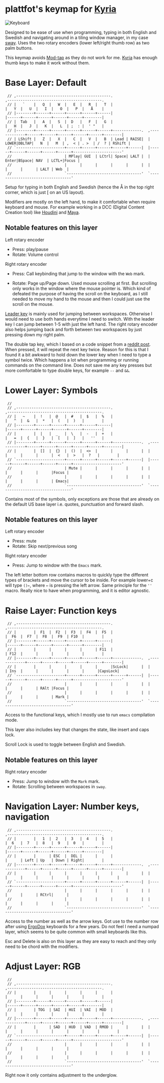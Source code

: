 # plattfot's keymap for [Kyria](https://github.com/splitkb/kyria)

![Keyboard](https://i.imgur.com/Pvsm973l.jpg)

Designed to be ease of use when programming, typing in both English
and Swedish and navigating around in a tiling window manager, in my
case [sway](https://swaywm.org/). Uses the two rotary encoders (lower
left/right thumb row) as two palm buttons.

This keymap avoids [Mod-tap](https://docs.qmk.fm/#/mod_tap) as they do
not work for me. [Kyria](https://github.com/splitkb/kyria) has enough
thumb keys to make it work without them.


# Base Layer: Default
```
 // ,-------------------------------------------.                              ,-------------------------------------------.
 // |   `    |   Q  |   W  |   E  |   R  |   T  |                              |   Y  |   U  |   I  |   O  |   P  |   Å    |
 // |--------+------+------+------+------+------|                              |------+------+------+------+------+--------|
 // |  Tab   |   A  |   S  |  D   |   F  |   G  |                              |   H  |   J  |   K  |   L  | ;  : |  ' "   |
 // |--------+------+------+------+------+------+-------------.  ,-------------+------+------+------+------+------+--------|
 // | LShift |   Z  |   X  |   C  |   V  |   B  | Lead | RAISE|  | LOWER|DBLTAP|   N  |   M  | ,  < | . >  | /  ? | RShift |
 // `----------------------+------+------+------+------+------|  |------+------+------+------+------+----------------------'
 //                        | MPlay| GUI  | LCtrl| Space| LALT |  | Enter|BSpace| NAV  | LCTL+|Focus |
 //                        |      |      |      |      |      |  |      |      |      | LALT | Web  |
 //                        `----------------------------------'  `----------------------------------'
```

Setup for typing in both English and Swedish (hence the Å in the top
right corner, which is just [ on an US layout).

Modifiers are mostly on the left hand, to make it comfortable when
require keyboard and mouse. For example working in a DCC (Digital
Content Creation tool) like [Houdini](https://www.sidefx.com/) and
[Maya](https://www.autodesk.com/products/maya/overview).

## Notable features on this layer

Left rotary encoder
- Press: play/pause
- Rotate: Volume control

Right rotary encoder
- Press: Call keybinding that jump to the window with the `Web` mark.

- Rotate: Page up/Page down. Used mouse scrolling at first. But
          scrolling only works in the window where the mouse pointer
          is. Which kind of defeated the purpose of having the scroll
          on the keyboard, as I still needed to move my hand to the
          mouse and then I could just use the scroll on the mouse.

[Leader key](https://docs.qmk.fm/#/feature_leader_key) is mainly used
for jumping between workspaces. Otherwise I would need to use both
hands everytime I need to switch. With the leader key I can jump
between 1-5 with just the left hand. The right rotary encoder also
helps jumping back and forth between two workspaces by just pressing
down my right palm.

The double tap key, which I based on a code snippet from a
[reddit post](https://www.reddit.com/r/olkb/comments/citkbx/double_key_press_modifier_qmkwould_work_like/ev9cue8).
When pressed, it will repeat the next key twice. Reason for this is
that I found it a bit awkward to hold down the lower key when I need
to type a symbol twice. Which happens a lot when programming or
running commands on the command line. Does not save me any key presses
but more comfortable to type double keys, for example `--` and `&&`.

# Lower Layer: Symbols
```
 //
 // ,-------------------------------------------.                              ,-------------------------------------------.
 // |   ~    |  !   |  @   |  #   |  $   |  %   |                              |   ^  |  &   |  *   |  (   |  )   |        |
 // |--------+------+------+------+------+------|                              |------+------+------+------+------+--------|
 // |        |  |   |  _   |  \   |  -   |  +   |                              |   =  |  {   |  }   |  [   |  ]   |   ''   |
 // |--------+------+------+------+------+------+-------------.  ,-------------+------+------+------+------+------+--------|
 // |        |  []  |  {}  |  ()  |  <>  |      |      |      |  |      |      |      |      |  <   |  >   |  ?   |        |
 // `----------------------+------+------+------+------+------|  |------+------+------+------+------+----------------------'
 //                        | Mute |      |      |      |      |  |      |      |      |      |Focus |
 //                        |      |      |      |      |      |  |      |      |      |      | Emacs|
 //                        `----------------------------------'  `----------------------------------'
```

Contains most of the symbols, only exceptions are those that are
already on the default US base layer i.e. quotes, punctuation and
forward slash.

## Notable features on this layer

Left rotary encoder
- Press: mute
- Rotate: Skip next/previous song

Right rotary encoder
- Press: Jump to window with the `Emacs` mark.

The left letter bottom row contains macros to quickly type the
different types of brackets and move the cursor to be inside. For
example lower+c will type `()←`, where `←` is pressing the left arrow.
Same principle for the `''` macro. Really nice to have when
programming, and it is editor agnostic.

# Raise Layer: Function keys
```
 // ,-------------------------------------------.                              ,-------------------------------------------.
 // |        |  F1  |  F2  |  F3  |  F4  |  F5  |                              |  F6  |  F7  |  F8  |  F9  | F10  |        |
 // |--------+------+------+------+------+------|                              |------+------+------+------+------+--------|
 // |        |      |      |      |      | F11  |                              | F12  |      |      |      |      |        |
 // |--------+------+------+------+------+------+-------------.  ,-------------+------+------+------+------+------+--------|
 // |        |      |      |      |      |      |ScLock|      |  |      | Ins  |      |      |      |      |      |CapsLock|
 // `----------------------+------+------+------+------+------|  |------+------+------+------+------+----------------------'
 //                        |      |      |      |      |      |  |      |      |      | RAlt |Focus |
 //                        |      |      |      |      |      |  |      |      |      |      | Mark |
 //                        `----------------------------------'  `----------------------------------'
```

Access to the functional keys, which I mostly use to run `emacs`
compilation mode.

This layer also includes key that changes the state, like insert and
caps lock.

Scroll Lock is used to toggle between English and Swedish.

## Notable features on this layer

Right rotary encoder
- Press: Jump to window with the `Mark` mark.
- Rotate: Scrolling between workspaces in `sway`.

# Navigation Layer: Number keys, navigation
```
 // ,-------------------------------------------.                              ,-------------------------------------------.
 // |        |   1  |  2   |  3   |  4   |  5   |                              |  6   |  7   |  8   |  9   |  0   |        |
 // |--------+------+------+------+------+------|                              |------+------+------+------+------+--------|
 // |        |      | ESC  |  DEL |      |      |                              |      | Left | Up   | Down | Right|        |
 // |--------+------+------+------+------+------+-------------.  ,-------------+------+------+------+------+------+--------|
 // |        |      |      |      |      |      |      |      |  |      |      |      |      |      |      |      |        |
 // `----------------------+------+------+------+------+------|  |------+------+------+------+------+----------------------'
 //                        |      |      |      |      |      |  |      |      |      | RCtrl|      |
 //                        |      |      |      |      |      |  |      |      |      |      |      |
 //                        `----------------------------------'  `----------------------------------'
```

Access to the number as well as the arrow keys. Got use to the number
row after using [ErgoDox](https://www.ergodox.io/) keyboards for a few
years. Do not feel I need a numpad layer, which seems to be quite
common with small keyboards like this.

Esc and Delete is also on this layer as they are easy to reach and they
only need to be chord with the modifiers.

# Adjust Layer: RGB
```
 //
 // ,-------------------------------------------.                              ,-------------------------------------------.
 // |        |      |      |      |      |      |                              |      |      |      |      |      |        |
 // |--------+------+------+------+------+------|                              |------+------+------+------+------+--------|
 // |        | TOG  | SAI  | HUI  | VAI  | MOD  |                              |      |      |      |      |      |        |
 // |--------+------+------+------+------+------+-------------.  ,-------------+------+------+------+------+------+--------|
 // |        |      | SAD  | HUD  | VAD  | RMOD |      |      |  |      |      |      |      |      |      |      |        |
 // `----------------------+------+------+------+------+------|  |------+------+------+------+------+----------------------'
 //                        |      |      |      |      |      |  |      |      |      |      |      |
 //                        |      |      |      |      |      |  |      |      |      |      |      |
 //                        `----------------------------------'  `----------------------------------'
```

Right now it only contains adjustment to the underglow.
